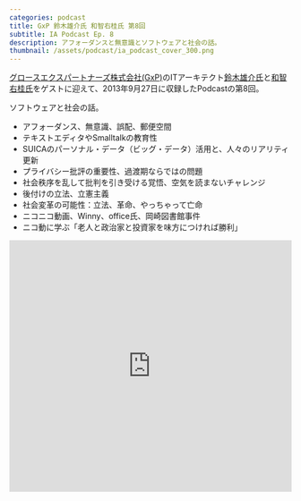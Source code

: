 ```yaml
---
categories: podcast
title: GxP 鈴木雄介氏 和智右桂氏 第8回
subtitle: IA Podcast Ep. 8
description: アフォーダンスと無意識とソフトウェアと社会の話。
thumbnail: /assets/podcast/ia_podcast_cover_300.png
---
```


[グロースエクスパートナーズ株式会社(GxP)](http://www.gxp.co.jp/)のITアーキテクト[鈴木雄介氏](https://twitter.com/yusuke_arclamp)と[和智右桂氏](https://twitter.com/digitalsoul0124)をゲストに迎えて、2013年9月27日に収録したPodcastの第8回。

ソフトウェアと社会の話。

- アフォーダンス、無意識、誤配、郵便空間
- テキストエディタやSmalltalkの教育性
- SUICAのパーソナル・データ（ビッグ・データ）活用と、人々のリアリティ更新
- プライバシー批評の重要性、過渡期ならではの問題
- 社会秩序を乱して批判を引き受ける覚悟、空気を読まないチャレンジ
- 後付けの立法、立憲主義
- 社会変革の可能性：立法、革命、やっちゃって亡命
- ニコニコ動画、Winny、office氏、岡崎図書館事件
- ニコ動に学ぶ「老人と政治家と投資家を味方につければ勝利」

<iframe width="100%" height="450" scrolling="no" frameborder="no" src="https://w.soundcloud.com/player/?url=https%3A//api.soundcloud.com/tracks/283580778&amp;auto_play=false&amp;hide_related=false&amp;show_comments=true&amp;show_user=true&amp;show_reposts=false&amp;visual=true"></iframe>
